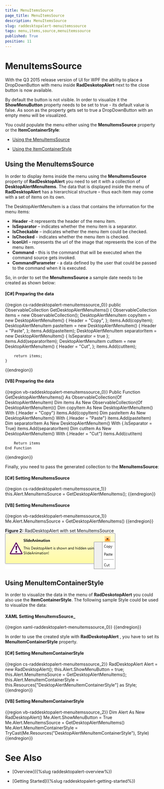 ```yaml
---
title: MenuItemsSource 
page_title: MenuItemsSource 
description: MenuItemsSource 
slug: raddesktopalert-menuitemssource 
tags: menu,items,source,menuitemssource 
published: True
position: 11
---
```


# MenuItemsSource 

With the Q3 2015 release version of UI for WPF the ability to place a DropDownButton with menu inside __RadDeskotopAlert__ next to the close button is now available. 

By default the button is not visible. In order to visualize it the __ShowMenuButton__ property needs to be set to true - its default value is false. As soon as the property gets set to true a DropDownButton with an empty menu will be visualized. 

You could populate the menu either using the __MenuItemsSource__ property or the __ItemContainerStyle__:

* [Using the MenuItemsSource](#using-the-menuitemssource)

* [Using the ItemContainerStyle](#using-menuitemcontainerstyle)

## Using the MenuItemsSource

In order to display items inside the menu using the __MenuItemsSource__ property of __RadDesktopAlert__ you need to set it with a collection of __DesktopAlertMenuItems__. The data that is displayed inside the menu of __RadDesktopAlert__ has a hierarchical structure – thus each item may come with a set of items on its own.

The DesktopAlertMenuItem is a class that contains the information for the menu items:
* __Header__ –it represents the header of the menu item.
* __IsSeparator__ – indicates whether the menu item is a separator.
* __IsCheckable__ – indicates whether the menu item could be checked.
* __IsChecked__ - indicates whether the menu item is checked.
* __IconUrl__ – represents the url of the image that represents the icon of the menu item.
* __Command__ - this is the command that will be executed when the command source gets invoked.
* __CommandParameter__ - a data defined by the user that could be passed to the command when it is executed.

So, in order to set the __MenuItemsSource__ a sample date needs to be created as shown below:

#### __[C#]  Preparing the data__

{{region cs-raddesktopalert-menuitemssource_0}}
	public ObservableCollection<DesktopAlertMenuItem> GetDesktopAlertMenuItems()
	{
		ObservableCollection<DesktopAlertMenuItem> items = new ObservableCollection<DesktopAlertMenuItem>();
		DesktopAlertMenuItem copyItem = new DesktopAlertMenuItem()
		{
			Header = "Copy",
		};
		items.Add(copyItem);
		DesktopAlertMenuItem pasteItem = new DesktopAlertMenuItem()
		{
			Header = "Paste",
		};
		items.Add(pasteItem);
		DesktopAlertMenuItem separatorItem = new DesktopAlertMenuItem()
		{
			IsSeparator = true
		};
		items.Add(separatorItem);
		DesktopAlertMenuItem cutItem = new DesktopAlertMenuItem()
		{
			Header = "Cut",
		};
		items.Add(cutItem);

		return items;
	}
{{endregion}}

#### __[VB]  Preparing the data__

{{region vb-raddesktopalert-menuitemssource_0}}
	Public Function GetDesktopAlertMenuItems() As ObservableCollection(Of DesktopAlertMenuItem)
		Dim items As New ObservableCollection(Of DesktopAlertMenuItem)()
		Dim copyItem As New DesktopAlertMenuItem() With {.Header = "Copy"}
		items.Add(copyItem)
		Dim pasteItem As New DesktopAlertMenuItem() With {.Header = "Paste"}
		items.Add(pasteItem)
		Dim separatorItem As New DesktopAlertMenuItem() With {.IsSeparator = True}
		items.Add(separatorItem)
		Dim cutItem As New DesktopAlertMenuItem() With {.Header = "Cut"}
		items.Add(cutItem)

		Return items
	End Function
{{endregion}}

Finally, you need to pass the generated collection to the __MenuItemsSource__:

#### __[C#]  Setting MenuItemsSource__

{{region cs-raddesktopalert-menuitemssource_1}}
	this.Alert.MenuItemsSource = GetDesktopAlertMenuItems();
{{endregion}}

#### __[VB]  Setting MenuItemsSource__

{{region vb-raddesktopalert-menuitemssource_1}}
	Me.Alert.MenuItemsSource = GetDesktopAlertMenuItems()
{{endregion}}

__Figure 2:__ RadDesktopAlert with set MenuItemsSource
![Rad Desktop Alert Menu Items Siurce 01](images/RadDesktopAlert_MenuItemSource_01.png)

## Using MenuItemContainerStyle

In order to visualize the data in the menu of __RadDeskotopAlert__ you could also use the __ItemContainerStyle__. The following sample Style could be used to visualize the data:

#### __XAML Setting MenuItemsSource___

{{region xaml-raddesktopalert-menuitemssource_0}}
	<Style x:Key="DesktopAlertMenuItemContainerStyle" TargetType="telerik:RadMenuItem">
		<Setter Property="Header" Value="{Binding Header}"/>
		<Setter Property="Command" Value="{Binding Command}" />
		<Setter Property="CommandParameter" Value="{Binding CommandParameter}" />
		<Setter Property="IsSeparator" Value="{Binding IsSeparator}" />
		<Setter Property="IsCheckable" Value="{Binding IsCheckable}" />
		<Setter Property="IsChecked" Value="{Binding IsChecked}" />
		<Setter Property="Icon" Value="{Binding IconUrl}" />
		<Setter Property="IconTemplate">
			<Setter.Value>
				<DataTemplate>
					<Image Source="{Binding}" Stretch="None"/>
				</DataTemplate>
			</Setter.Value>
		</Setter>
	</Style>
{{endregion}}

In order to use the created style with __RadDeskotopAlert__ , you have to set its __MenuItemContainerStyle__ property.

#### __[C#]  Setting MenuItemContainerStyle__

{{region cs-raddesktopalert-menuitemssource_2}}
	RadDesktopAlert Alert = new RadDesktopAlert();
	this.Alert.ShowMenuButton = true;
	this.Alert.MenuItemsSource = GetDesktopAlertMenuItems();
	this.Alert.MenuItemContainerStyle = this.Resources["DesktopAlertMenuItemContainerStyle"] as Style;
{{endregion}}

#### __[VB]  Setting MenuItemContainerStyle__

{{region vb-raddesktopalert-menuitemssource_2}}
	Dim Alert As New RadDesktopAlert()
	Me.Alert.ShowMenuButton = True
	Me.Alert.MenuItemsSource = GetDesktopAlertMenuItems()
	Me.Alert.MenuItemContainerStyle = TryCast(Me.Resources("DesktopAlertMenuItemContainerStyle"), Style)
{{endregion}}

# See Also

 * [Overview]({%slug raddesktopalert-overview%})

 * [Getting Started]({%slug raddesktopalert-getting-started%})